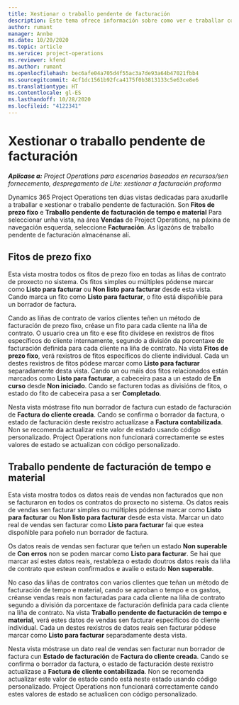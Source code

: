 ```yaml
---
title: Xestionar o traballo pendente de facturación
description: Este tema ofrece información sobre como ver e traballar co traballo pendente de facturación en Project Operations.
author: rumant
manager: Annbe
ms.date: 10/20/2020
ms.topic: article
ms.service: project-operations
ms.reviewer: kfend
ms.author: rumant
ms.openlocfilehash: bec6afe04a705d4f55ac3a7de93a64b47021fbb4
ms.sourcegitcommit: 4cf1dc1561b92fca4175f0b3813133c5e63ce8e6
ms.translationtype: HT
ms.contentlocale: gl-ES
ms.lasthandoff: 10/28/2020
ms.locfileid: "4122341"
---
```

# <a name="manage-the-billing-backlog"></a>Xestionar o traballo pendente de facturación

_**Aplícase a:** Project Operations para escenarios baseados en recursos/sen fornecemento, despregamento de Lite: xestionar a facturación proforma_

Dynamics 365 Project Operations ten dúas vistas dedicadas para axudarlle a traballar e xestionar o traballo pendente de facturación. Son **Fitos de prezo fixo** e **Traballo pendente de facturación de tempo e material** Para seleccionar unha vista, na área **Vendas** de Project Operations, na páxina de navegación esquerda, seleccione **Facturación**. As ligazóns de traballo pendente de facturación almacénanse alí.

## <a name="fixed-price-milestones"></a>Fitos de prezo fixo

Esta vista mostra todos os fitos de prezo fixo en todas as liñas de contrato de proxecto no sistema. Os fitos simples ou múltiples pódense marcar como **Listo para facturar** ou **Non listo para facturar** desde esta vista. Cando marca un fito como **Listo para facturar**, o fito está dispoñible para un borrador de factura.

Cando as liñas de contrato de varios clientes teñen un método de facturación de prezo fixo, créase un fito para cada cliente na liña de contrato. O usuario crea un fito e ese fito divídese en rexistros de fitos específicos do cliente internamente, segundo a división da porcentaxe de facturación definida para cada cliente na liña de contrato. Na vista **Fitos de prezo fixo**, verá rexistros de fitos específicos do cliente individual. Cada un destes rexistros de fitos pódese marcar como **Listo para facturar** separadamente desta vista. Cando un ou máis dos fitos relacionados están marcados como **Listo para facturar**, a cabeceira pasa a un estado de **En curso** desde **Non iniciado**. Cando se facturen todas as divisións de fitos, o estado do fito de cabeceira pasa a ser **Completado**.

Nesta vista móstrase fito nun borrador de factura cun estado de facturación de **Factura do cliente creada**. Cando se confirma o borrador da factura, o estado de facturación deste rexistro actualízase a **Factura contabilizada**. Non se recomenda actualizar este valor de estado usando código personalizado. Project Operations non funcionará correctamente se estes valores de estado se actualizan con código personalizado.

## <a name="time-and-material-billing-backlog"></a>Traballo pendente de facturación de tempo e material

Esta vista mostra todos os datos reais de vendas non facturados que non se facturaron en todos os contratos do proxecto no sistema. Os datos reais de vendas sen facturar simples ou múltiples pódense marcar como **Listo para facturar** ou **Non listo para facturar** desde esta vista. Marcar un dato real de vendas sen facturar como **Listo para facturar** fai que estea dispoñible para poñelo nun borrador de factura.

Os datos reais de vendas sen facturar que teñen un estado **Non superable** de **Con erros** non se poden marcar como **Listo para facturar**. Se hai que marcar así estes datos reais, restableza o estado doutros datos reais da liña de contrato que estean confirmados e avalíe o estado **Non superable**.

No caso das liñas de contratos con varios clientes que teñan un método de facturación de tempo e material, cando se aproban o tempo e os gastos, créanse vendas reais non facturadas para cada cliente na liña de contrato segundo a división da porcentaxe de facturación definida para cada cliente na liña de contrato. Na vista **Traballo pendente de facturación de tempo e material**, verá estes datos de vendas sen facturar específicos do cliente individual. Cada un destes rexistros de datos reais sen facturar pódese marcar como **Listo para facturar** separadamente desta vista.

Nesta vista móstrase un dato real de vendas sen facturar nun borrador de factura cun **Estado de facturación** de **Factura do cliente creada**. Cando se confirma o borrador da factura, o estado de facturación deste rexistro actualízase a **Factura de cliente contabilizada**. Non se recomenda actualizar este valor de estado cando está neste estado usando código personalizado. Project Operations non funcionará correctamente cando estes valores de estado se actualicen con código personalizado.
